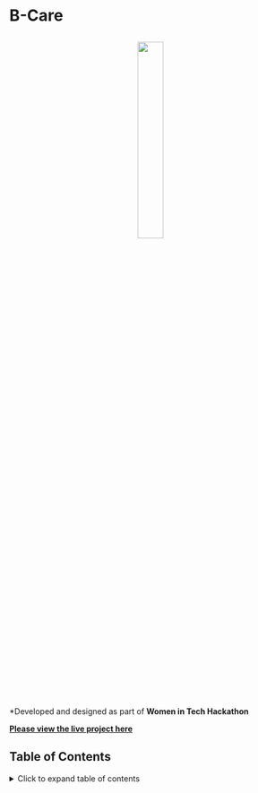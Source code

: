 # B-Care

<h2 align="center"><img src="readme/general/.png" target="_blank" width="30%" height="30%"></h2>

*Developed and designed as part of **Women in Tech Hackathon**

**[Please view the live project here](https://b-care-wit.herokuapp.com/)**


## Table of Contents

<details>

  <summary>Click to expand table of contents</summary>

1. [Overview](#overview)
2. [User Experience UX](#user-experience-ux)
    - [Strategy](#strategy)
        - [Project Goals](#project-goals)
        - [User Stories](#user-stories)
    - [Scope](#scope)
    - [Structure](#structure)
    - [Skeleton](#skeleton)
    - [Design](#design)
        - [Color Scheme](#color-scheme)
        - [Fonts](#fonts)
        - [Imagery](#imagery)
3. [Features](#features)
    - [Existing Features](#existing-features)
    - [Future Implementation](#future-implementation)
4. [Technologies](#technologies)
5. [Testing](#testing)
6. [Version Control](#version-control)
7. [Deployment](#deployment)
8. [Credits](#credits)
9. [Acknowledgements](#acknowledgements)
10. [Disclaimer](#disclaimer)

</details>